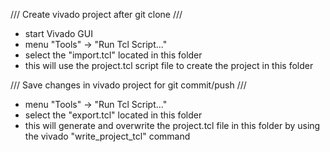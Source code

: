 /// Create vivado project after git clone ///
- start Vivado GUI
- menu "Tools" -> "Run Tcl Script..."
- select the "import.tcl" located in this folder
- this will use the project.tcl script file to create the project in this folder

/// Save changes in vivado project for git commit/push ///
- menu "Tools" -> "Run Tcl Script..."
- select the "export.tcl" located in this folder
- this will generate and overwrite the project.tcl file in this folder by using the vivado "write_project_tcl" command